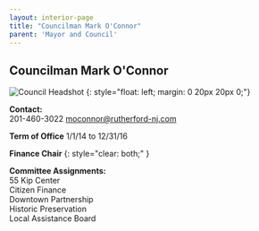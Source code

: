 ```yaml
---
layout: interior-page
title: "Councilman Mark O'Connor"
parent: 'Mayor and Council'
---
```


## Councilman Mark O'Connor

![Council Headshot](../mark-oconnor.png)
{: style="float: left; margin: 0 20px 20px 0;"}

**Contact:**  
201-460-3022
moconnor@rutherford-nj.com

**Term of Office**
1/1/14 to 12/31/16

**Finance Chair**
{: style="clear: both;" }

**Committee Assignments:**  
55 Kip Center  
Citizen Finance  
Downtown Partnership  
Historic Preservation  
Local Assistance Board
